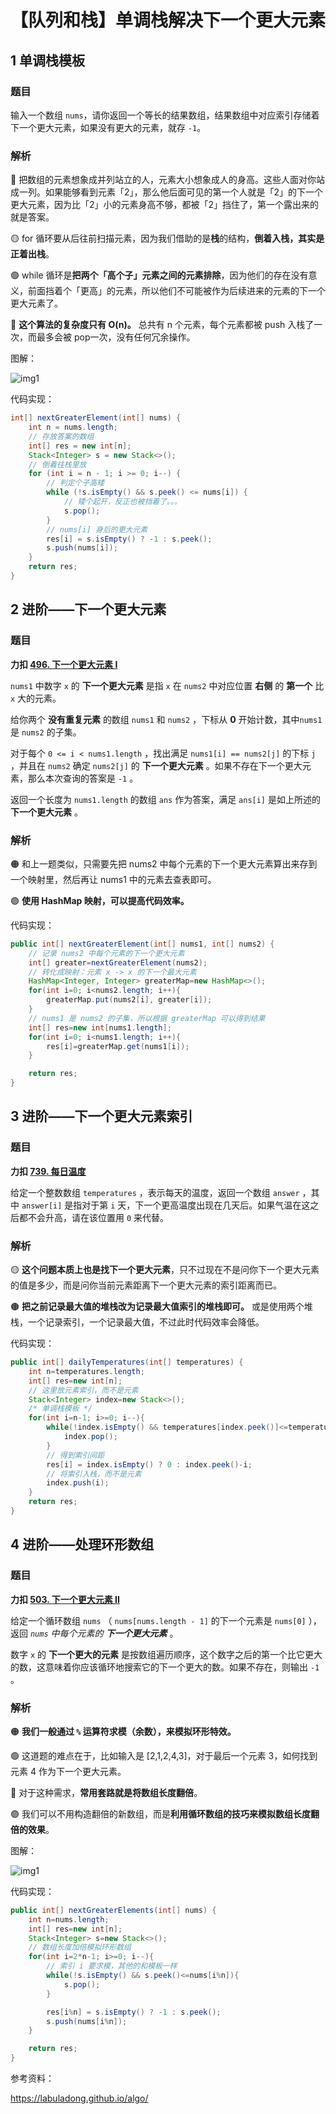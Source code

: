 # 【队列和栈】单调栈解决下一个更大元素


## 1 单调栈模板

### 题目

输入一个数组 `nums`，请你返回⼀个等长的结果数组，结果数组中对应索引存储着下一个更大元素，如果没有更大的元素，就存 `-1`。  

### 解析

🔴 把数组的元素想象成并列站立的人，元素大小想象成人的身高。这些人面对你站成一列。如果能够看到元素「2」，那么他后面可见的第一个人就是「2」的下⼀个更大元素，因为比「2」小的元素身高不够，都被「2」挡住了，第一个露出来的就是答案。  

🟡 for 循环要从后往前扫描元素，因为我们借助的是**栈**的结构，**倒着入栈，其实是正着出栈**。

🟢 while 循环是**把两个「高个子」元素之间的元素排除**，因为他们的存在没有意义，前面挡着个「更高」的元素，所以他们不可能被作为后续进来的元素的下一个更大元素了。  

🔵  **这个算法的复杂度只有 O(n)。**  总共有 n 个元素，每个元素都被 push 入栈了一次，而最多会被 pop一次，没有任何冗余操作。  

图解：

![img1](/img/labuladong/5-1.png)

代码实现：

```java
int[] nextGreaterElement(int[] nums) {
	int n = nums.length;
	// 存放答案的数组
	int[] res = new int[n];
	Stack<Integer> s = new Stack<>();
	// 倒着往栈⾥放
	for (int i = n - 1; i >= 0; i--) {
		// 判定个⼦⾼矮
		while (!s.isEmpty() && s.peek() <= nums[i]) {
			// 矮个起开，反正也被挡着了。。。
			s.pop();
		}
		// nums[i] 身后的更⼤元素
		res[i] = s.isEmpty() ? -1 : s.peek();
		s.push(nums[i]);
	}
	return res;
}
```

## 2 进阶——下一个更大元素

### 题目

**力扣 [496. 下一个更大元素 I](https://leetcode.cn/problems/next-greater-element-i/)**

`nums1` 中数字 `x` 的 **下一个更大元素** 是指 `x` 在 `nums2` 中对应位置 **右侧** 的 **第一个** 比 `x` 大的元素。

给你两个 **没有重复元素** 的数组 `nums1` 和 `nums2` ，下标从 **0** 开始计数，其中`nums1` 是 `nums2` 的子集。

对于每个 `0 <= i < nums1.length` ，找出满足 `nums1[i] == nums2[j]` 的下标 `j` ，并且在 `nums2` 确定 `nums2[j]` 的 **下一个更大元素** 。如果不存在下一个更大元素，那么本次查询的答案是 `-1` 。

返回一个长度为 `nums1.length` 的数组 `ans` 作为答案，满足 `ans[i]` 是如上所述的 **下一个更大元素** 。

### 解析

🟠 和上一题类似，只需要先把 nums2 中每个元素的下一个更大元素算出来存到一个映射里，然后再让 nums1 中的元素去查表即可。

🟣 **使用 HashMap 映射，可以提高代码效率。**

代码实现：

```java
public int[] nextGreaterElement(int[] nums1, int[] nums2) {
	// 记录 nums2 中每个元素的下⼀个更⼤元素
	int[] greater=nextGreaterElement(nums2);
    // 转化成映射：元素 x -> x 的下⼀个最⼤元素
	HashMap<Integer, Integer> greaterMap=new HashMap<>();
	for(int i=0; i<nums2.length; i++){
		greaterMap.put(nums2[i], greater[i]);
	}
	// nums1 是 nums2 的⼦集，所以根据 greaterMap 可以得到结果
	int[] res=new int[nums1.length];
	for(int i=0; i<nums1.length; i++){
		res[i]=greaterMap.get(nums1[i]);
	}

    return res;
}
```

## 3 进阶——下一个更大元素索引

### 题目

**力扣 [739. 每日温度](https://leetcode.cn/problems/daily-temperatures/)**

给定一个整数数组 `temperatures` ，表示每天的温度，返回一个数组 `answer` ，其中 `answer[i]` 是指对于第 `i` 天，下一个更高温度出现在几天后。如果气温在这之后都不会升高，请在该位置用 `0` 来代替。

### 解析

🟡 **这个问题本质上也是找下一个更大元素**，只不过现在不是问你下一个更大元素的值是多少，而是问你当前元素距离下一个更大元素的索引距离而已。  

🟤 **把之前记录最大值的堆栈改为记录最大值索引的堆栈即可。** 或是使用两个堆栈，一个记录索引，一个记录最大值，不过此时代码效率会降低。

代码实现：

```java
public int[] dailyTemperatures(int[] temperatures) {
	int n=temperatures.length;
	int[] res=new int[n];
	// 这⾥放元素索引，⽽不是元素
    Stack<Integer> index=new Stack<>();
    /* 单调栈模板 */
	for(int i=n-1; i>=0; i--){
		while(!index.isEmpty() && temperatures[index.peek()]<=temperatures[i]){
			index.pop();
        }
		// 得到索引间距
        res[i] = index.isEmpty() ? 0 : index.peek()-i; 
        // 将索引⼊栈，⽽不是元素
        index.push(i);
    }
    return res;
}
```

## 4 进阶——处理环形数组

### 题目

**力扣 [503. 下一个更大元素 II](https://leetcode.cn/problems/next-greater-element-ii/)**

给定一个循环数组 `nums` （ `nums[nums.length - 1]` 的下一个元素是 `nums[0]` ），返回 *`nums` 中每个元素的 **下一个更大元素*** 。

数字 `x` 的 **下一个更大的元素** 是按数组遍历顺序，这个数字之后的第一个比它更大的数，这意味着你应该循环地搜索它的下一个更大的数。如果不存在，则输出 `-1` 。

### 解析

🟠 **我们一般通过 `%` 运算符求模（余数），来模拟环形特效。**

🟢 这道题的难点在于，比如输入是 [2,1,2,4,3]，对于最后一个元素 3，如何找到元素 4 作为下一个更大元素。

🔵 对于这种需求，**常用套路就是将数组长度翻倍**。

🟣 我们可以不用构造翻倍的新数组，而是**利用循环数组的技巧来模拟数组长度翻倍的效果**。  

图解：

![img1](/img/labuladong/5-2.png)

代码实现：

```java
public int[] nextGreaterElements(int[] nums) {
	int n=nums.length;
	int[] res=new int[n];
	Stack<Integer> s=new Stack<>();
	// 数组⻓度加倍模拟环形数组
	for(int i=2*n-1; i>=0; i--){
        // 索引 i 要求模，其他的和模板⼀样
		while(!s.isEmpty() && s.peek()<=nums[i%n]){
			s.pop();
		}

		res[i%n] = s.isEmpty() ? -1 : s.peek();
		s.push(nums[i%n]);
	}

	return res;
}
```



参考资料：

https://labuladong.github.io/algo/


